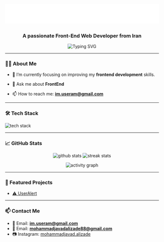 <h1 align="center">
  <img src="https://github.com/MamadjavadAlizade/mamadjavadalizade/blob/main/name.svg" alt="Hi, I'm Mohammadjavad Alizde" />
</h1>


<!-- <h1 align="center">Hi 👋, I'm MohammadJavad Alizade</h1> -->
<h3 align="center">A passionate Front-End Web Developer from Iran</h3>

<p align="center">
  <img src="https://readme-typing-svg.herokuapp.com?font=Fira+Code&size=22&duration=4000&pause=1000&center=true&vCenter=true&width=435&lines=Frontend+Developer;HTML+%7C+CSS+%7C+JavaScript+%7C+jQuery;Living+in+Mazandaran%2C+Iran" alt="Typing SVG" />
</p>

---

### 🧑‍💻 About Me

- 🌱 I’m currently focusing on improving my **frontend development** skills.

- 💬 Ask me about **FrontEnd**

- 📫 How to reach me: **im.useram@gmail.com**

---

### 🛠️ Tech Stack

<p align="left">
  <img src="https://skillicons.dev/icons?i=html,css,bootstrap,scss,js,jquery,php,git,github,vscode" alt="tech stack" />
</p>

---

### 📈 GitHub Stats

<p align="center">
  <img src="https://github-readme-stats.vercel.app/api?username=MamadjavadAlizade&show_icons=true&theme=transparent&hide_border=true&text_color='#36bcf7'" alt="github stats" />
  <img src="https://github-readme-streak-stats.herokuapp.com/?user=MamadjavadAlizade&theme=transparent&hide_border=true&text_color='#36bcf7'" alt="streak stats" />
</p>
<p align="center">
  <img src="https://github-readme-activity-graph.vercel.app/graph?username=MamadjavadAlizade&theme=tokyo-night&hide_border=true&hide_title=true&bg_color='#0d1117'" alt="activity graph" />
</p>


---

### 📌 Featured Projects

- [⚠️ UserAlert](https://github.com/MamadjavadAlizade/UserAlert)

---

### 📫 Contact Me


- 📧 Email: **im.useram@gmail.com**
- 📧 Email: **mohammadjavadalizade88@gmail.com**
- 📷 Instagram: [mohammadjavad.alizade](https://www.instagram.com/mamadjavad.alizade/)

